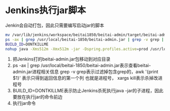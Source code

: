 # Jenkins执行jar脚本

Jenkin会自动打包，因此只需要编写启动jar的脚本

```sh
mv /var/lib/jenkins/workspace/beitai1850/beitai-admin/target/beitai-admin.jar /usr/local/beitai-1850/
ps -ax | grep /usr/local/beitai-1850/beitai-admin.jar | grep -v grep | awk '{print $1}' | xargs kill
BUILD_ID=DONTKILLME
nohup java -Xms512m -Xmx512m -jar -Dspring.profiles.active=prod /usr/local/beitai-1850/beitai-admin.jar &
```

1. 把Jenkins打的beitai-admin.jar包移动到对应目录
2. ps -ax | grep /usr/local/beitai-1850/beitai-admin.jar表示查看beitai-admin.jar进程相关信息  grep -v grep表示过滤掉包含grep的，awk '{print $1}' 表示只得到返回信息的第一个列 也就是进程号， xargs kill表示杀掉改进程号
3. BUILD_ID=DONTKILLME表示防止Jenkins杀死执行java -jar的子进程，因此要放在执行jar的命令前边
4. 执行jar命令

